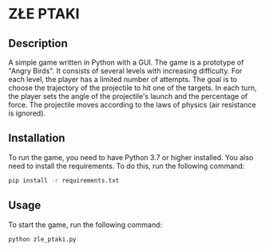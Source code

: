 # ZŁE PTAKI

## Description
A simple game written in Python with a GUI. The game is a prototype of "Angry Birds". It consists of several levels with increasing difficulty. For each level, the player has a limited number of attempts. The goal is to choose the trajectory of the projectile to hit one of the targets. In each turn, the player sets the angle of the projectile's launch and the percentage of force. The projectile moves according to the laws of physics (air resistance is ignored).

## Installation
To run the game, you need to have Python 3.7 or higher installed. You also need to install the requirements. To do this, run the following command:
```bash
pip install -r requirements.txt
```

## Usage
To start the game, run the following command:
```bash
python zle_ptaki.py
```
